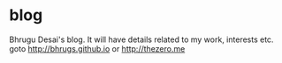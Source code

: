 # blog
Bhrugu Desai's blog. 
It will have details related to my work, interests etc.
goto http://bhrugs.github.io or http://thezero.me
